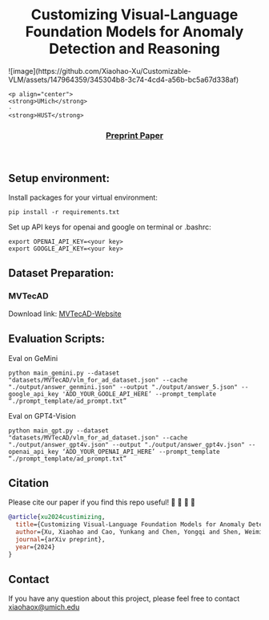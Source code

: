 <!-- PROJECT LOGO -->

<p align="center">

  <h1 align="center">Customizing Visual-Language Foundation Models for Anomaly Detection and Reasoning</h1>
  ![image](https://github.com/Xiaohao-Xu/Customizable-VLM/assets/147964359/345304b8-3c74-4cd4-a56b-bc5a67d338af)

    <p align="center">
    <strong>UMich</strong>
    ·
    <strong>HUST</strong>
  </p>
  <h3 align="center"><a href="">Preprint Paper</a></h3>
  <div align="center"></div>
</p>

<br>

## Setup environment:

Install packages for your virtual environment:
```
pip install -r requirements.txt
```
Set up API keys for openai and google on terminal or .bashrc:
```
export OPENAI_API_KEY=<your key>
export GOOGLE_API_KEY=<your key>
```

## Dataset Preparation:

### MVTecAD

Download link: [MVTecAD-Website](https://www.mvtec.com/company/research/datasets/mvtec-ad)

## Evaluation Scripts:

Eval on GeMini
```
python main_gemini.py --dataset "datasets/MVTecAD/vlm_for_ad_dataset.json" --cache "./output/answer_genmini.json" --output "./output/answer_5.json" --google_api_key 'ADD_YOUR_GOOLE_API_HERE’ --prompt_template “./prompt_template/ad_prompt.txt”
```

Eval on GPT4-Vision
```
python main_gpt.py --dataset "datasets/MVTecAD/vlm_for_ad_dataset.json" --cache "./output/answer_gpt4v.json" --output "./output/answer_gpt4v.json" --openai_api_key ‘ADD_YOUR_OPENAI_API_HERE’ --prompt_template “./prompt_template/ad_prompt.txt”
```

## Citation

Please cite our paper if you find this repo useful! :yellow_heart: :blue_heart: :yellow_heart: :blue_heart:

```bibtex
@article{xu2024custimizing,
  title={Customizing Visual-Language Foundation Models for Anomaly Detection and Reasoning},
  author={Xu, Xiaohao and Cao, Yunkang and Chen, Yongqi and Shen, Weiming and and Huang, Xiaonan},
  journal={arXiv preprint},
  year={2024}
}
```

## Contact
If you have any question about this project, please feel free to contact xiaohaox@umich.edu
